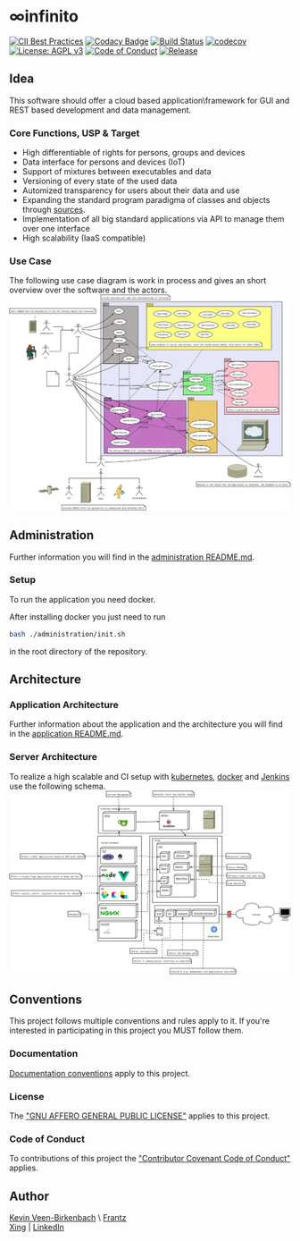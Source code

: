 # ∞infinito
[![CII Best Practices](https://bestpractices.coreinfrastructure.org/projects/2448/badge)](https://bestpractices.coreinfrastructure.org/projects/2448)
[![Codacy Badge](https://api.codacy.com/project/badge/Grade/2754e42b5db4404798c13d1cf871dac3)](https://app.codacy.com/app/KevinFrantz/infinito?utm_source=github.com&utm_medium=referral&utm_content=KevinFrantz/infinito&utm_campaign=Badge_Grade_Dashboard)
[![Build Status](https://travis-ci.org/KevinFrantz/infinito.svg?branch=master)](https://travis-ci.org/KevinFrantz/infinito) [![codecov](https://codecov.io/gh/KevinFrantz/infinito/branch/master/graph/badge.svg)](https://codecov.io/gh/KevinFrantz/infinito) [![License: AGPL v3](https://img.shields.io/badge/License-AGPL%20v3-blue.svg)](https://www.gnu.org/licenses/agpl-3.0) [![Code of Conduct](https://img.shields.io/badge/%E2%9D%A4-code%20of%20conduct-blue.svg?style=flat)](https://github.com/KevinFrantz/infinito/blob/master/CODE_OF_CONDUCT.md) [![Release](https://img.shields.io/badge/Release-Pre--Alpha--Release-red.svg)](https://en.wikipedia.org/wiki/Software_release_life_cycle)


## Idea

This software should offer a cloud based application\\framework for GUI and REST based development and data management.

### Core Functions, USP & Target
- High differentiable of rights for persons, groups and devices
- Data interface for persons and devices (IoT)
- Support of mixtures between executables and data
- Versioning of every state of the used data
- Automized transparency for users about their data and use
- Expanding the standard program paradigma of classes and objects through [sources](application/symfony/src/Entity/Source/README.md).
- Implementation of all big standard applications via API to manage them over one interface
- High scalability (IaaS compatible)

### Use Case
The following use case diagram is work in process and gives an short overview over the software and the actors.
![Use Case Diagram](.meta/use-case-brainstorming.svg)

## Administration
Further information you will find in the [administration README.md](./administration/README.md).

### Setup
To run the application you need docker.

After installing docker you just need to run
```bash
bash ./administration/init.sh
```
in the root directory of the repository.
## Architecture

### Application Architecture
Further information about the application and the architecture you will find in the [application README.md](./application/README.md).

### Server Architecture
To realize a high scalable and CI setup with [kubernetes](https://kubernetes.io/), [docker](https://www.docker.com/) and [Jenkins](https://jenkins.io/) use the following schema.
![Server Architecture](.meta/container-server-architecture.png)

## Conventions
This project follows multiple conventions and rules apply to it. If you're interested in participating in this project you MUST follow them.

### Documentation
[Documentation conventions](./DOCUMENTATION_CONVENTION.md) apply to this project.

### License
The ["GNU AFFERO GENERAL PUBLIC LICENSE"](./LICENSE.txt) applies to this project.

### Code of Conduct
To contributions of this project the ["Contributor Covenant Code of Conduct"](./CODE_OF_CONDUCT.md) applies.

## Author
[Kevin Veen-Birkenbach](kevin@veen.world) \\ [Frantz](mail@Kevin-Frantz.de) <br />
 [Xing](https://www.xing.com/profile/Kevin_Frantz2/) | [LinkedIn](https://www.linkedin.com/in/kevinfrantz/)
